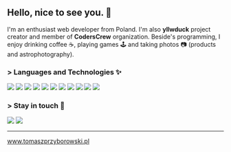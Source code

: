 ## Hello, nice to see you. :wave:
I'm an enthusiast web developer from Poland. I'm also **yllwduck** project creator and member of **CodersCrew** organization. Beside's programming, I enjoy drinking coffee :coffee:, playing games :joystick: and taking photos :camera: (products and astrophotography).

### > Languages and Technologies :sparkles:
![](https://img.shields.io/static/v1?message=JavaScript&logo=javascript&labelColor=%23777777&color=black&logoColor=%f0db4f&label=%20&style=flat-square)
![](https://img.shields.io/static/v1?message=TypeScript&logo=typescript&labelColor=%23777777&color=%23777777&logoColor=dodgerblue&label=%20&style=flat-square)
![](https://img.shields.io/static/v1?message=HTML&logo=html5&labelColor=%23777777&color=%23777777&logoColor=%f06529&label=%20&style=flat-square)
![](https://img.shields.io/static/v1?message=CSS&logo=css3&labelColor=%23777777&color=%23777777&logoColor=skyblue&label=%20&style=flat-square)
![](https://img.shields.io/static/v1?message=Sass&logo=sass&labelColor=%23777777&color=%23777777&logoColor=%cc6699&label=%20&style=flat-square)
![](https://img.shields.io/static/v1?message=React&logo=react&labelColor=%23777777&color=%23777777&logoColor=%88dded&label=%20&style=flat-square)
![](https://img.shields.io/static/v1?message=Node.js&logo=Node.js&labelColor=%23777777&color=%23777777&logoColor=%3c873a&label=%20&style=flat-square)
![](https://img.shields.io/static/v1?message=Wordpress&logo=Wordpress&labelColor=%23777777&color=%23777777&logoColor=%3184cc&label=%20&style=flat-square)
![](https://img.shields.io/static/v1?message=npm&logo=NPM&labelColor=%23777777&color=%23777777&logoColor=%cb3837&label=%20&style=flat-square)
![](https://img.shields.io/static/v1?message=Gulp&logo=gulp&labelColor=%23777777&color=%23777777&logoColor=%d34a47&label=%20&style=flat-square)
![](https://img.shields.io/static/v1?message=Gatsby&logo=gatsby&labelColor=%23777777&color=%23777777&logoColor=rebeccapurple&label=%20&style=flat-square)

### > Stay in touch :email:
![](https://img.shields.io/twitter/follow/Lynthius?color=%23777777&label=Follow%20me%21&logo=twitter&logoColor=%1DA1F2&style=flat-square)
![](https://img.shields.io/github/followers/Lynthius?color=%23777777&label=Follow%20me%21&logo=github&style=flat-square)

<hr>

www.tomaszprzyborowski.pl


<!--
**Lynthius/Lynthius** is a ✨ _special_ ✨ repository because its `README.md` (this file) appears on your GitHub profile.

Here are some ideas to get you started:

- 🔭 I’m currently working on ...
- 🌱 I’m currently learning ...
- 👯 I’m looking to collaborate on ...
- 🤔 I’m looking for help with ...
- 💬 Ask me about ...
- 📫 How to reach me: ...
- 😄 Pronouns: ...
- ⚡ Fun fact: ...
-->
